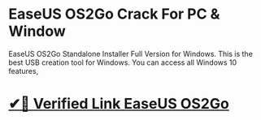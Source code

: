 # EaseUS OS2Go Crack For PC & Window

EaseUS OS2Go Standalone Installer Full Version for Windows. This is the best USB creation tool for Windows. You can access all Windows 10 features,

# [✔🎉 Verified Link EaseUS OS2Go](https://tinyurl.com/yu8a3nwm)
